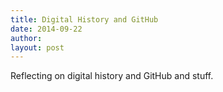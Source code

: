 ```yaml
---
title: Digital History and GitHub
date: 2014-09-22
author: 
layout: post
---
```


Reflecting on digital history and GitHub and stuff.

